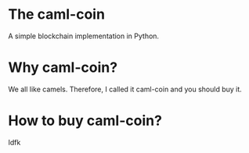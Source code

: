 # The caml-coin
A simple blockchain implementation in Python.

# Why caml-coin?
We all like camels. Therefore, I called it caml-coin and you should buy it.

# How to buy caml-coin?
Idfk